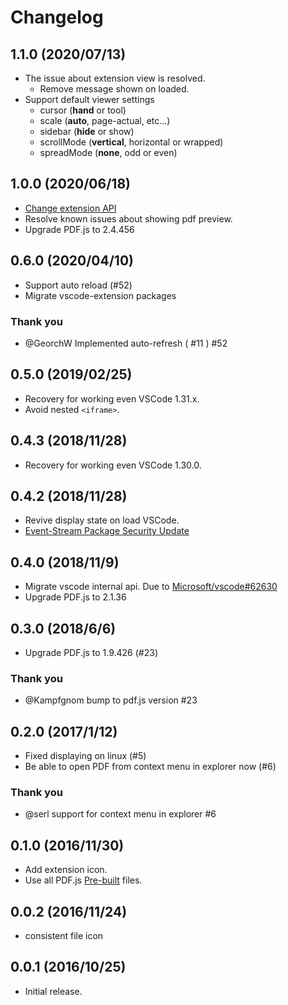 # Changelog

## 1.1.0 (2020/07/13)

- The issue about extension view is resolved.
  + Remove message shown on loaded. 
- Support default viewer settings
  + cursor (**hand** or tool)
  + scale (**auto**, page-actual, etc...)
  + sidebar (**hide** or show)
  + scrollMode (**vertical**, horizontal or wrapped)
  + spreadMode (**none**, odd or even)

## 1.0.0 (2020/06/18)

- [Change extension API](https://github.com/microsoft/vscode/issues/77131)
- Resolve known issues about showing pdf preview.
- Upgrade PDF.js to 2.4.456

## 0.6.0 (2020/04/10)

- Support auto reload (#52)
- Migrate vscode-extension packages

### Thank you
- @GeorchW Implemented auto-refresh ( #11 )  #52

## 0.5.0 (2019/02/25)

- Recovery for working even VSCode 1.31.x.
- Avoid nested `<iframe>`.

## 0.4.3 (2018/11/28)

- Recovery for working even VSCode 1.30.0.

## 0.4.2 (2018/11/28)

- Revive display state on load VSCode.
- [Event-Stream Package Security Update](https://code.visualstudio.com/blogs/2018/11/26/event-stream)

## 0.4.0 (2018/11/9)

- Migrate vscode internal api. Due to [Microsoft/vscode#62630](https://github.com/Microsoft/vscode/issues/62630)
- Upgrade PDF.js to 2.1.36

## 0.3.0 (2018/6/6)

- Upgrade PDF.js to 1.9.426 (#23)

### Thank you
- @Kampfgnom bump to pdf.js version #23

## 0.2.0 (2017/1/12)

- Fixed displaying on linux (#5)
- Be able to open PDF from context menu in explorer now (#6)

### Thank you
- @serl support for context menu in explorer #6

## 0.1.0 (2016/11/30)

- Add extension icon.
- Use all PDF.js [Pre-built](https://mozilla.github.io/pdf.js/getting_started/#download) files.

## 0.0.2 (2016/11/24)

- consistent file icon

## 0.0.1 (2016/10/25)

- Initial release.
